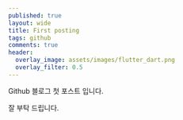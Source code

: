 ```yaml
---
published: true
layout: wide
title: First posting
tags: github
comments: true
header:
  overlay_image: assets/images/flutter_dart.png
  overlay_filter: 0.5
---
```


Github 블로그 첫 포스트 입니다.

잘 부탁 드립니다.
